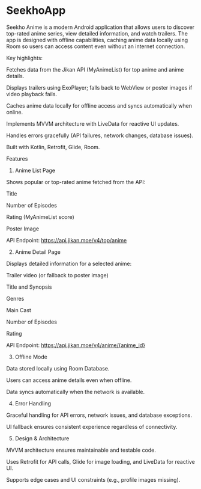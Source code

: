 # SeekhoApp
Seekho Anime is a modern Android application that allows users to discover top-rated anime series, view detailed information, and watch trailers. The app is designed with offline capabilities, caching anime data locally using Room so users can access content even without an internet connection.

Key highlights:

Fetches data from the Jikan API (MyAnimeList) for top anime and anime details.

Displays trailers using ExoPlayer; falls back to WebView or poster images if video playback fails.

Caches anime data locally for offline access and syncs automatically when online.

Implements MVVM architecture with LiveData for reactive UI updates.

Handles errors gracefully (API failures, network changes, database issues).

Built with Kotlin, Retrofit, Glide, Room.

Features
1. Anime List Page

Shows popular or top-rated anime fetched from the API:

Title

Number of Episodes

Rating (MyAnimeList score)

Poster Image

API Endpoint: https://api.jikan.moe/v4/top/anime

2. Anime Detail Page

Displays detailed information for a selected anime:

Trailer video (or fallback to poster image)

Title and Synopsis

Genres

Main Cast

Number of Episodes

Rating

API Endpoint: https://api.jikan.moe/v4/anime/{anime_id}

3. Offline Mode

Data stored locally using Room Database.

Users can access anime details even when offline.

Data syncs automatically when the network is available.

4. Error Handling

Graceful handling for API errors, network issues, and database exceptions.

UI fallback ensures consistent experience regardless of connectivity.

5. Design & Architecture

MVVM architecture ensures maintainable and testable code.

Uses Retrofit for API calls, Glide for image loading, and LiveData for reactive UI.

Supports edge cases and UI constraints (e.g., profile images missing).
